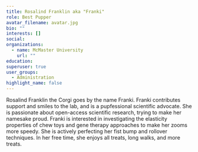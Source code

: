```yaml
---
title: Rosalind Franklin aka "Franki"
role: Best Pupper
avatar_filename: avatar.jpg
bio: ""
interests: []
social:
organizations:
  - name: McMaster University
    url: ""
education:
superuser: true
user_groups:
  - Administration
highlight_name: false
---
```

Rosalind Franklin the Corgi goes by the name Franki. Franki contributes support and smiles to the lab, and is a pupfessional scientific advocate. She is passionate about open-access scientific research, trying to make her namesake proud. Franki is interested in investigating the elasticity properties of chew toys and gene therapy approaches to make her zooms more speedy. She is actively perfecting her fist bump and rollover techniques. In her free time, she enjoys all treats, long walks, and more treats.

